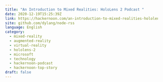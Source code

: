 ```yaml
---
title: "An Introduction to Mixed Realities: HoloLens 2 Podcast "
date: 2020-12-19T15:25:39Z
link: https://hackernoon.com/an-introduction-to-mixed-realities-hololens-2-podcast-n48d34xt?source=rss&utm_medium=RSS&utm_source=news.12bit.vn
site: github.com/dylang/node-rss
language: English
category:
  - mixed-reality
  - augmented-reality
  - virtual-reality
  - hololens-2
  - microsoft
  - technology
  - hackernoon-podcast
  - hackernoon-top-story
draft: false
---
```

